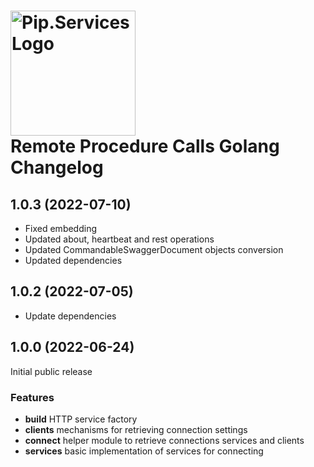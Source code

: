 # <img src="https://uploads-ssl.webflow.com/5ea5d3315186cf5ec60c3ee4/5edf1c94ce4c859f2b188094_logo.svg" alt="Pip.Services Logo" width="200"> <br/> Remote Procedure Calls Golang Changelog

## <a name="1.0.3"></a> 1.0.3 (2022-07-10)

- Fixed embedding
- Updated about, heartbeat and rest operations
- Updated CommandableSwaggerDocument objects conversion
- Updated dependencies

## <a name="1.0.2"></a> 1.0.2 (2022-07-05)

- Update dependencies

## <a name="1.0.0"></a> 1.0.0 (2022-06-24) 

Initial public release

### Features

* **build** HTTP service factory
* **clients** mechanisms for retrieving connection settings
* **connect** helper module to retrieve connections services and clients
* **services** basic implementation of services for connecting

